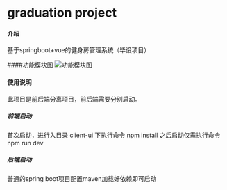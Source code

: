 # graduation project

#### 介绍
基于springboot+vue的健身房管理系统（毕设项目）

####功能模块图
![功能模块图](https://foruda.gitee.com/images/1684901931876557162/97dbd27d_11843833.png "健身房.png")

#### 使用说明
此项目是前后端分离项目，前后端需要分别启动。

##### 前端启动  
首次启动，进行入目录 client-ui 下执行命令 npm install 
之后启动仅需执行命令 npm run dev

##### 后端启动  
普通的spring boot项目配置maven加载好依赖即可启动
